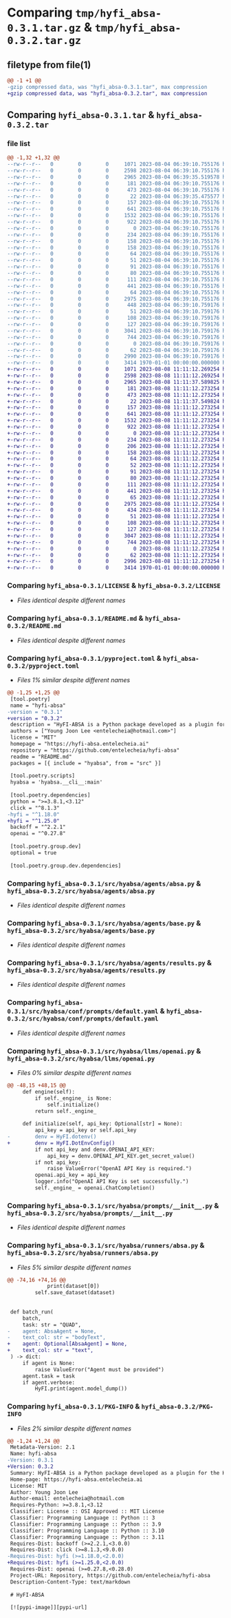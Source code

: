 # Comparing `tmp/hyfi_absa-0.3.1.tar.gz` & `tmp/hyfi_absa-0.3.2.tar.gz`

## filetype from file(1)

```diff
@@ -1 +1 @@
-gzip compressed data, was "hyfi_absa-0.3.1.tar", max compression
+gzip compressed data, was "hyfi_absa-0.3.2.tar", max compression
```

## Comparing `hyfi_absa-0.3.1.tar` & `hyfi_absa-0.3.2.tar`

### file list

```diff
@@ -1,32 +1,32 @@
--rw-r--r--   0        0        0     1071 2023-08-04 06:39:10.755176 hyfi_absa-0.3.1/LICENSE
--rw-r--r--   0        0        0     2598 2023-08-04 06:39:10.755176 hyfi_absa-0.3.1/README.md
--rw-r--r--   0        0        0     2965 2023-08-04 06:39:35.519578 hyfi_absa-0.3.1/pyproject.toml
--rw-r--r--   0        0        0      181 2023-08-04 06:39:10.755176 hyfi_absa-0.3.1/src/hyabsa/__cli__.py
--rw-r--r--   0        0        0      473 2023-08-04 06:39:10.755176 hyfi_absa-0.3.1/src/hyabsa/__init__.py
--rw-r--r--   0        0        0       22 2023-08-04 06:39:35.475577 hyfi_absa-0.3.1/src/hyabsa/_version.py
--rw-r--r--   0        0        0      157 2023-08-04 06:39:10.755176 hyfi_absa-0.3.1/src/hyabsa/agents/__init__.py
--rw-r--r--   0        0        0      641 2023-08-04 06:39:10.755176 hyfi_absa-0.3.1/src/hyabsa/agents/absa.py
--rw-r--r--   0        0        0     1532 2023-08-04 06:39:10.755176 hyfi_absa-0.3.1/src/hyabsa/agents/base.py
--rw-r--r--   0        0        0      922 2023-08-04 06:39:10.755176 hyfi_absa-0.3.1/src/hyabsa/agents/results.py
--rw-r--r--   0        0        0        0 2023-08-04 06:39:10.755176 hyfi_absa-0.3.1/src/hyabsa/conf/__init__.py
--rw-r--r--   0        0        0      234 2023-08-04 06:39:10.755176 hyfi_absa-0.3.1/src/hyabsa/conf/about/hyabsa.yaml
--rw-r--r--   0        0        0      158 2023-08-04 06:39:10.755176 hyfi_absa-0.3.1/src/hyabsa/conf/agent/__init__.yaml
--rw-r--r--   0        0        0      158 2023-08-04 06:39:10.755176 hyfi_absa-0.3.1/src/hyabsa/conf/agent/absa.yaml
--rw-r--r--   0        0        0       64 2023-08-04 06:39:10.755176 hyfi_absa-0.3.1/src/hyabsa/conf/agent/gpt4.yaml
--rw-r--r--   0        0        0       51 2023-08-04 06:39:10.755176 hyfi_absa-0.3.1/src/hyabsa/conf/llm/__init__.yaml
--rw-r--r--   0        0        0       91 2023-08-04 06:39:10.755176 hyfi_absa-0.3.1/src/hyabsa/conf/llm/gpt35.yaml
--rw-r--r--   0        0        0       80 2023-08-04 06:39:10.755176 hyfi_absa-0.3.1/src/hyabsa/conf/llm/gpt4.yaml
--rw-r--r--   0        0        0      111 2023-08-04 06:39:10.755176 hyfi_absa-0.3.1/src/hyabsa/conf/llm/openai.yaml
--rw-r--r--   0        0        0      441 2023-08-04 06:39:10.755176 hyfi_absa-0.3.1/src/hyabsa/conf/prompts/__help__.yaml
--rw-r--r--   0        0        0       64 2023-08-04 06:39:10.755176 hyfi_absa-0.3.1/src/hyabsa/conf/prompts/__init__.yaml
--rw-r--r--   0        0        0     2975 2023-08-04 06:39:10.755176 hyfi_absa-0.3.1/src/hyabsa/conf/prompts/default.yaml
--rw-r--r--   0        0        0      448 2023-08-04 06:39:10.759176 hyfi_absa-0.3.1/src/hyabsa/conf/runner/absa.yaml
--rw-r--r--   0        0        0       51 2023-08-04 06:39:10.759176 hyfi_absa-0.3.1/src/hyabsa/conf/runner/gpt4.yaml
--rw-r--r--   0        0        0      108 2023-08-04 06:39:10.759176 hyfi_absa-0.3.1/src/hyabsa/contexts/__init__.py
--rw-r--r--   0        0        0      127 2023-08-04 06:39:10.759176 hyfi_absa-0.3.1/src/hyabsa/llms/__init__.py
--rw-r--r--   0        0        0     3041 2023-08-04 06:39:10.759176 hyfi_absa-0.3.1/src/hyabsa/llms/openai.py
--rw-r--r--   0        0        0      744 2023-08-04 06:39:10.759176 hyfi_absa-0.3.1/src/hyabsa/prompts/__init__.py
--rw-r--r--   0        0        0        0 2023-08-04 06:39:10.759176 hyfi_absa-0.3.1/src/hyabsa/py.typed
--rw-r--r--   0        0        0       62 2023-08-04 06:39:10.759176 hyfi_absa-0.3.1/src/hyabsa/runners/__init__.py
--rw-r--r--   0        0        0     2990 2023-08-04 06:39:10.759176 hyfi_absa-0.3.1/src/hyabsa/runners/absa.py
--rw-r--r--   0        0        0     3414 1970-01-01 00:00:00.000000 hyfi_absa-0.3.1/PKG-INFO
+-rw-r--r--   0        0        0     1071 2023-08-08 11:11:12.269254 hyfi_absa-0.3.2/LICENSE
+-rw-r--r--   0        0        0     2598 2023-08-08 11:11:12.269254 hyfi_absa-0.3.2/README.md
+-rw-r--r--   0        0        0     2965 2023-08-08 11:11:37.589825 hyfi_absa-0.3.2/pyproject.toml
+-rw-r--r--   0        0        0      181 2023-08-08 11:11:12.273254 hyfi_absa-0.3.2/src/hyabsa/__cli__.py
+-rw-r--r--   0        0        0      473 2023-08-08 11:11:12.273254 hyfi_absa-0.3.2/src/hyabsa/__init__.py
+-rw-r--r--   0        0        0       22 2023-08-08 11:11:37.549824 hyfi_absa-0.3.2/src/hyabsa/_version.py
+-rw-r--r--   0        0        0      157 2023-08-08 11:11:12.273254 hyfi_absa-0.3.2/src/hyabsa/agents/__init__.py
+-rw-r--r--   0        0        0      641 2023-08-08 11:11:12.273254 hyfi_absa-0.3.2/src/hyabsa/agents/absa.py
+-rw-r--r--   0        0        0     1532 2023-08-08 11:11:12.273254 hyfi_absa-0.3.2/src/hyabsa/agents/base.py
+-rw-r--r--   0        0        0      922 2023-08-08 11:11:12.273254 hyfi_absa-0.3.2/src/hyabsa/agents/results.py
+-rw-r--r--   0        0        0        0 2023-08-08 11:11:12.273254 hyfi_absa-0.3.2/src/hyabsa/conf/__init__.py
+-rw-r--r--   0        0        0      234 2023-08-08 11:11:12.273254 hyfi_absa-0.3.2/src/hyabsa/conf/about/hyabsa.yaml
+-rw-r--r--   0        0        0      206 2023-08-08 11:11:12.273254 hyfi_absa-0.3.2/src/hyabsa/conf/agent/__init__.yaml
+-rw-r--r--   0        0        0      158 2023-08-08 11:11:12.273254 hyfi_absa-0.3.2/src/hyabsa/conf/agent/absa.yaml
+-rw-r--r--   0        0        0       64 2023-08-08 11:11:12.273254 hyfi_absa-0.3.2/src/hyabsa/conf/agent/gpt4.yaml
+-rw-r--r--   0        0        0       52 2023-08-08 11:11:12.273254 hyfi_absa-0.3.2/src/hyabsa/conf/llm/__init__.yaml
+-rw-r--r--   0        0        0       91 2023-08-08 11:11:12.273254 hyfi_absa-0.3.2/src/hyabsa/conf/llm/gpt35.yaml
+-rw-r--r--   0        0        0       80 2023-08-08 11:11:12.273254 hyfi_absa-0.3.2/src/hyabsa/conf/llm/gpt4.yaml
+-rw-r--r--   0        0        0      111 2023-08-08 11:11:12.273254 hyfi_absa-0.3.2/src/hyabsa/conf/llm/openai.yaml
+-rw-r--r--   0        0        0      441 2023-08-08 11:11:12.273254 hyfi_absa-0.3.2/src/hyabsa/conf/prompts/__help__.yaml
+-rw-r--r--   0        0        0       65 2023-08-08 11:11:12.273254 hyfi_absa-0.3.2/src/hyabsa/conf/prompts/__init__.yaml
+-rw-r--r--   0        0        0     2975 2023-08-08 11:11:12.273254 hyfi_absa-0.3.2/src/hyabsa/conf/prompts/default.yaml
+-rw-r--r--   0        0        0      434 2023-08-08 11:11:12.273254 hyfi_absa-0.3.2/src/hyabsa/conf/runner/absa.yaml
+-rw-r--r--   0        0        0       51 2023-08-08 11:11:12.273254 hyfi_absa-0.3.2/src/hyabsa/conf/runner/gpt4.yaml
+-rw-r--r--   0        0        0      108 2023-08-08 11:11:12.273254 hyfi_absa-0.3.2/src/hyabsa/contexts/__init__.py
+-rw-r--r--   0        0        0      127 2023-08-08 11:11:12.273254 hyfi_absa-0.3.2/src/hyabsa/llms/__init__.py
+-rw-r--r--   0        0        0     3047 2023-08-08 11:11:12.273254 hyfi_absa-0.3.2/src/hyabsa/llms/openai.py
+-rw-r--r--   0        0        0      744 2023-08-08 11:11:12.273254 hyfi_absa-0.3.2/src/hyabsa/prompts/__init__.py
+-rw-r--r--   0        0        0        0 2023-08-08 11:11:12.273254 hyfi_absa-0.3.2/src/hyabsa/py.typed
+-rw-r--r--   0        0        0       62 2023-08-08 11:11:12.273254 hyfi_absa-0.3.2/src/hyabsa/runners/__init__.py
+-rw-r--r--   0        0        0     2996 2023-08-08 11:11:12.273254 hyfi_absa-0.3.2/src/hyabsa/runners/absa.py
+-rw-r--r--   0        0        0     3414 1970-01-01 00:00:00.000000 hyfi_absa-0.3.2/PKG-INFO
```

### Comparing `hyfi_absa-0.3.1/LICENSE` & `hyfi_absa-0.3.2/LICENSE`

 * *Files identical despite different names*

### Comparing `hyfi_absa-0.3.1/README.md` & `hyfi_absa-0.3.2/README.md`

 * *Files identical despite different names*

### Comparing `hyfi_absa-0.3.1/pyproject.toml` & `hyfi_absa-0.3.2/pyproject.toml`

 * *Files 1% similar despite different names*

```diff
@@ -1,25 +1,25 @@
 [tool.poetry]
 name = "hyfi-absa"
-version = "0.3.1"
+version = "0.3.2"
 description = "HyFI-ABSA is a Python package developed as a plugin for the Hydra Fast Interface (HyFI)."
 authors = ["Young Joon Lee <entelecheia@hotmail.com>"]
 license = "MIT"
 homepage = "https://hyfi-absa.entelecheia.ai"
 repository = "https://github.com/entelecheia/hyfi-absa"
 readme = "README.md"
 packages = [{ include = "hyabsa", from = "src" }]
 
 [tool.poetry.scripts]
 hyabsa = 'hyabsa.__cli__:main'
 
 [tool.poetry.dependencies]
 python = ">=3.8.1,<3.12"
 click = "^8.1.3"
-hyfi = "^1.18.0"
+hyfi = "^1.25.0"
 backoff = "^2.2.1"
 openai = "^0.27.8"
 
 [tool.poetry.group.dev]
 optional = true
 
 [tool.poetry.group.dev.dependencies]
```

### Comparing `hyfi_absa-0.3.1/src/hyabsa/agents/absa.py` & `hyfi_absa-0.3.2/src/hyabsa/agents/absa.py`

 * *Files identical despite different names*

### Comparing `hyfi_absa-0.3.1/src/hyabsa/agents/base.py` & `hyfi_absa-0.3.2/src/hyabsa/agents/base.py`

 * *Files identical despite different names*

### Comparing `hyfi_absa-0.3.1/src/hyabsa/agents/results.py` & `hyfi_absa-0.3.2/src/hyabsa/agents/results.py`

 * *Files identical despite different names*

### Comparing `hyfi_absa-0.3.1/src/hyabsa/conf/prompts/default.yaml` & `hyfi_absa-0.3.2/src/hyabsa/conf/prompts/default.yaml`

 * *Files identical despite different names*

### Comparing `hyfi_absa-0.3.1/src/hyabsa/llms/openai.py` & `hyfi_absa-0.3.2/src/hyabsa/llms/openai.py`

 * *Files 0% similar despite different names*

```diff
@@ -48,15 +48,15 @@
     def engine(self):
         if self._engine_ is None:
             self.initialize()
         return self._engine_
 
     def initialize(self, api_key: Optional[str] = None):
         api_key = api_key or self.api_key
-        denv = HyFI.dotenv()
+        denv = HyFI.DotEnvConfig()
         if not api_key and denv.OPENAI_API_KEY:
             api_key = denv.OPENAI_API_KEY.get_secret_value()
         if not api_key:
             raise ValueError("OpenAI API Key is required.")
         openai.api_key = api_key
         logger.info("OpenAI API Key is set successfully.")
         self._engine_ = openai.ChatCompletion()
```

### Comparing `hyfi_absa-0.3.1/src/hyabsa/prompts/__init__.py` & `hyfi_absa-0.3.2/src/hyabsa/prompts/__init__.py`

 * *Files identical despite different names*

### Comparing `hyfi_absa-0.3.1/src/hyabsa/runners/absa.py` & `hyfi_absa-0.3.2/src/hyabsa/runners/absa.py`

 * *Files 5% similar despite different names*

```diff
@@ -74,16 +74,16 @@
             print(dataset[0])
         self.save_dataset(dataset)
 
 
 def batch_run(
     batch,
     task: str = "QUAD",
-    agent: AbsaAgent = None,
-    text_col: str = "bodyText",
+    agent: Optional[AbsaAgent] = None,
+    text_col: str = "text",
 ) -> dict:
     if agent is None:
         raise ValueError("Agent must be provided")
     agent.task = task
     if agent.verbose:
         HyFI.print(agent.model_dump())
```

### Comparing `hyfi_absa-0.3.1/PKG-INFO` & `hyfi_absa-0.3.2/PKG-INFO`

 * *Files 2% similar despite different names*

```diff
@@ -1,24 +1,24 @@
 Metadata-Version: 2.1
 Name: hyfi-absa
-Version: 0.3.1
+Version: 0.3.2
 Summary: HyFI-ABSA is a Python package developed as a plugin for the Hydra Fast Interface (HyFI).
 Home-page: https://hyfi-absa.entelecheia.ai
 License: MIT
 Author: Young Joon Lee
 Author-email: entelecheia@hotmail.com
 Requires-Python: >=3.8.1,<3.12
 Classifier: License :: OSI Approved :: MIT License
 Classifier: Programming Language :: Python :: 3
 Classifier: Programming Language :: Python :: 3.9
 Classifier: Programming Language :: Python :: 3.10
 Classifier: Programming Language :: Python :: 3.11
 Requires-Dist: backoff (>=2.2.1,<3.0.0)
 Requires-Dist: click (>=8.1.3,<9.0.0)
-Requires-Dist: hyfi (>=1.18.0,<2.0.0)
+Requires-Dist: hyfi (>=1.25.0,<2.0.0)
 Requires-Dist: openai (>=0.27.8,<0.28.0)
 Project-URL: Repository, https://github.com/entelecheia/hyfi-absa
 Description-Content-Type: text/markdown
 
 # HyFI-ABSA
 
 [![pypi-image]][pypi-url]
```

